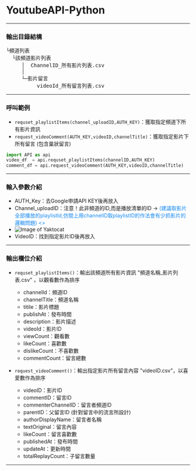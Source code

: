 # YoutubeAPI-Python
<hr>

### 輸出目錄結構
<pre>
└頻道列表 
  └該頻道影片列表 
     │  ChannelID_所有影片列表.csv 
     │  
     └─影片留言 
	      videoId_所有留言列表.csv 
</pre>

<hr>

### 呼叫範例
- `requset_playlistItems(channel_uploadID,AUTH_KEY)`：獲取指定頻道下所有影片資訊
- `request_videoComment(AUTH_KEY,videoID,channelTitle)`：獲取指定影片下所有留言 (包含巢狀留言)

```python
import API as api
video_df  = api.requset_playlistItems(channelID,AUTH_KEY)  
comment_df = api.request_videoComment(AUTH_KEY,videoID,channelTitle) 
```

<hr>

### 輸入參數介紹
- AUTH_Key：去Google申請API KEY後再放入
- Channel_uploadID：注意！此非頻道的ID,而是播放清單的ID 
     -> <span style="color:#1589F0">(建議取影片全部播放的playlistId,仿間上用channelID取playlistID的作法會有少抓影片的邏輯問題) <>
- ![Image of Yaktocat](https://github.com/ji394python/YoutubeAPI-Python/blob/main/youtube.png)
- VideoID：找到指定影片ID後再放入 

<hr>

### 輸出欄位介紹
- `requset_playlistItems()`：輸出該頻道所有影片資訊 "頻道名稱_影片列表.csv" ，以觀看數作為排序
  - channelId：頻道ID
  - channelTitle：頻道名稱
  - titile：影片標題
  - publishAt：發布時間
  - description：影片描述
  - videoId：影片ID
  - viewCount：觀看數
  - likeCount：喜歡數
  - dislikeCount：不喜歡數
  - commentCount：留言總數

- `request_videoComment()`：輸出指定影片所有留言內容 "videoID.csv"，以喜愛數作為排序
  - videoID：影片ID
  - commentID：留言ID
  - commenterChannelID：留言者頻道ID
  - parentID：父留言ID (針對留言中的流言所設計)
  - authorDisplayName：留言者名稱
  - textOriginal：留言內容
  - likeCount：留言喜歡數
  - publishedAt：發布時間
  - updateAt：更新時間
  - totalReplayCount：子留言數量

<hr>
